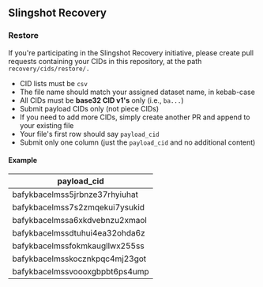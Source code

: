 ## Slingshot Recovery

### Restore

If you're participating in the Slingshot Recovery initiative, please create pull requests containing your CIDs in this repository, at the path `recovery/cids/restore/.` 

- CID lists must be `csv`
- The file name should match your assigned dataset name, in kebab-case
- All CIDs must be **base32 CID v1's** only (i.e., `ba...`)
- Submit payload CIDs only (not piece CIDs)
- If you need to add more CIDs, simply create another PR and append to your existing file
- Your file's first row should say `payload_cid`
- Submit only one column (just the `payload_cid` and no additional content)

#### Example

| payload_cid |
| --- |
| bafykbacelmss5jrbnze37rhyiuhat |
| bafykbacelmss7s2zmqekui7ysukid |
| bafykbacelmssa6xkdvebnzu2xmaol |
| bafykbacelmssdtuhui4ea32ohda6z |
| bafykbacelmssfokmkaugllwx255ss |
| bafykbacelmsskocznkpqc4mj23got |
| bafykbacelmssvoooxgbpbt6ps4ump |
